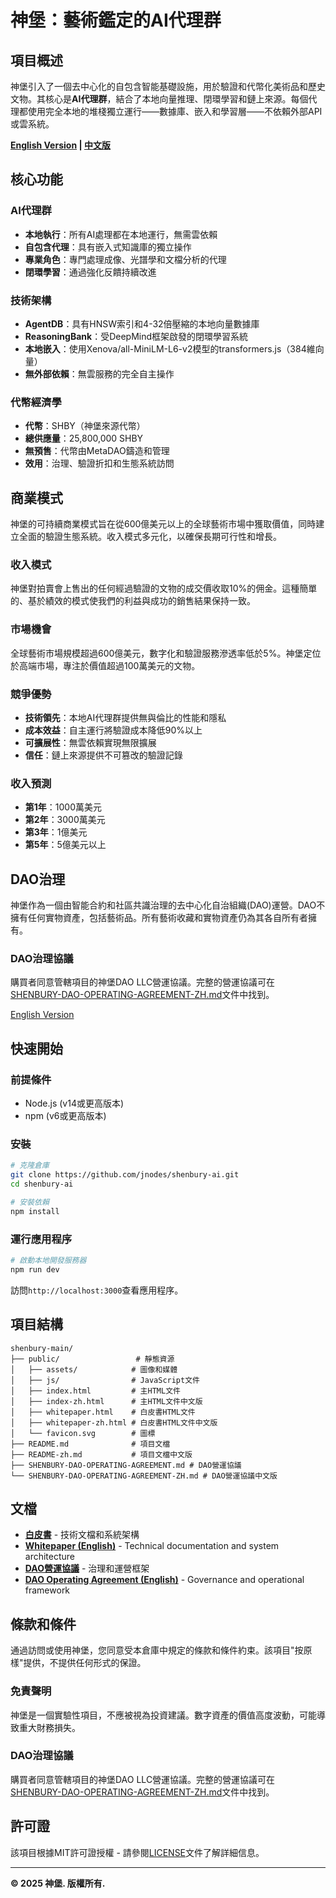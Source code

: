 # 神堡：藝術鑑定的AI代理群

## 項目概述

神堡引入了一個去中心化的自包含智能基礎設施，用於驗證和代幣化美術品和歷史文物。其核心是**AI代理群**，結合了本地向量推理、閉環學習和鏈上來源。每個代理都使用完全本地的堆棧獨立運行——數據庫、嵌入和學習層——不依賴外部API或雲系統。

**[English Version](README.md) | [中文版](README-zh.md)**

## 核心功能

### AI代理群
- **本地執行**：所有AI處理都在本地運行，無需雲依賴
- **自包含代理**：具有嵌入式知識庫的獨立操作
- **專業角色**：專門處理成像、光譜學和文檔分析的代理
- **閉環學習**：通過強化反饋持續改進

### 技術架構
- **AgentDB**：具有HNSW索引和4-32倍壓縮的本地向量數據庫
- **ReasoningBank**：受DeepMind框架啟發的閉環學習系統
- **本地嵌入**：使用Xenova/all-MiniLM-L6-v2模型的transformers.js（384維向量）
- **無外部依賴**：無雲服務的完全自主操作

### 代幣經濟學
- **代幣**：SHBY（神堡來源代幣）
- **總供應量**：25,800,000 SHBY
- **無預售**：代幣由MetaDAO鑄造和管理
- **效用**：治理、驗證折扣和生態系統訪問

## 商業模式

神堡的可持續商業模式旨在從600億美元以上的全球藝術市場中獲取價值，同時建立全面的驗證生態系統。收入模式多元化，以確保長期可行性和增長。

### 收入模式
神堡對拍賣會上售出的任何經過驗證的文物的成交價收取10%的佣金。這種簡單的、基於績效的模式使我們的利益與成功的銷售結果保持一致。

### 市場機會
全球藝術市場規模超過600億美元，數字化和驗證服務滲透率低於5%。神堡定位於高端市場，專注於價值超過100萬美元的文物。

### 競爭優勢
- **技術領先**：本地AI代理群提供無與倫比的性能和隱私
- **成本效益**：自主運行將驗證成本降低90%以上
- **可擴展性**：無雲依賴實現無限擴展
- **信任**：鏈上來源提供不可篡改的驗證記錄

### 收入預測
- **第1年**：1000萬美元
- **第2年**：3000萬美元
- **第3年**：1億美元
- **第5年**：5億美元以上

## DAO治理

神堡作為一個由智能合約和社區共識治理的去中心化自治組織(DAO)運營。DAO不擁有任何實物資產，包括藝術品。所有藝術收藏和實物資產仍為其各自所有者擁有。

### DAO治理協議
購買者同意管轄項目的神堡DAO LLC營運協議。完整的營運協議可在[SHENBURY-DAO-OPERATING-AGREEMENT-ZH.md](SHENBURY-DAO-OPERATING-AGREEMENT-ZH.md)文件中找到。

[English Version](SHENBURY-DAO-OPERATING-AGREEMENT.md)

## 快速開始

### 前提條件
- Node.js (v14或更高版本)
- npm (v6或更高版本)

### 安裝
```bash
# 克隆倉庫
git clone https://github.com/jnodes/shenbury-ai.git
cd shenbury-ai

# 安裝依賴
npm install
```

### 運行應用程序
```bash
# 啟動本地開發服務器
npm run dev
```

訪問`http://localhost:3000`查看應用程序。

## 項目結構
```
shenbury-main/
├── public/                 # 靜態資源
│   ├── assets/            # 圖像和媒體
│   ├── js/                # JavaScript文件
│   ├── index.html         # 主HTML文件
│   ├── index-zh.html      # 主HTML文件中文版
│   ├── whitepaper.html    # 白皮書HTML文件
│   ├── whitepaper-zh.html # 白皮書HTML文件中文版
│   └── favicon.svg        # 圖標
├── README.md              # 項目文檔
├── README-zh.md           # 項目文檔中文版
├── SHENBURY-DAO-OPERATING-AGREEMENT.md # DAO營運協議
└── SHENBURY-DAO-OPERATING-AGREEMENT-ZH.md # DAO營運協議中文版
```

## 文檔

- **[白皮書](public/whitepaper-zh.html)** - 技術文檔和系統架構
- **[Whitepaper (English)](public/whitepaper.html)** - Technical documentation and system architecture
- **[DAO營運協議](SHENBURY-DAO-OPERATING-AGREEMENT-ZH.md)** - 治理和運營框架
- **[DAO Operating Agreement (English)](SHENBURY-DAO-OPERATING-AGREEMENT.md)** - Governance and operational framework

## 條款和條件

通過訪問或使用神堡，您同意受本倉庫中規定的條款和條件約束。該項目"按原樣"提供，不提供任何形式的保證。

### 免責聲明
神堡是一個實驗性項目，不應被視為投資建議。數字資產的價值高度波動，可能導致重大財務損失。

### DAO治理協議
購買者同意管轄項目的神堡DAO LLC營運協議。完整的營運協議可在[SHENBURY-DAO-OPERATING-AGREEMENT-ZH.md](SHENBURY-DAO-OPERATING-AGREEMENT-ZH.md)文件中找到。

## 許可證

該項目根據MIT許可證授權 - 請參閱[LICENSE](LICENSE)文件了解詳細信息。

---

**© 2025 神堡. 版權所有.**